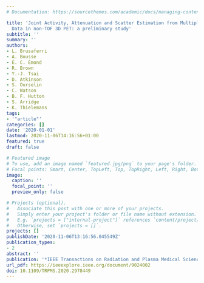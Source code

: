 ```yaml
---
# Documentation: https://sourcethemes.com/academic/docs/managing-content/

title: 'Joint Activity, Attenuation and Scatter Estimation from Multiple Energy Window
  Data in non-TOF 3D PET: a preliminary study'
subtitle: ''
summary: ''
authors:
- L. Brusaferri
- A. Bousse
- É. C. Émond
- R. Brown
- Y.-J. Tsai
- D. Atkinson
- S. Ourselin
- C. Watson
- B. F. Hutton
- S. Arridge
- K. Thielemans
tags:
- '"article"'
categories: []
date: '2020-01-01'
lastmod: 2020-11-06T14:16:56+01:00
featured: true
draft: false

# Featured image
# To use, add an image named `featured.jpg/png` to your page's folder.
# Focal points: Smart, Center, TopLeft, Top, TopRight, Left, Right, BottomLeft, Bottom, BottomRight.
image:
  caption: ''
  focal_point: ''
  preview_only: false

# Projects (optional).
#   Associate this post with one or more of your projects.
#   Simply enter your project's folder or file name without extension.
#   E.g. `projects = ["internal-project"]` references `content/project/deep-learning/index.md`.
#   Otherwise, set `projects = []`.
projects: []
publishDate: '2020-11-06T13:16:56.045549Z'
publication_types:
- 2
abstract: ''
publication: '*IEEE Transactions on Radiation and Plasma Medical Sciences*'
url_pdf: https://ieeexplore.ieee.org/document/9024002
doi: 10.1109/TRPMS.2020.2978449
---
```

